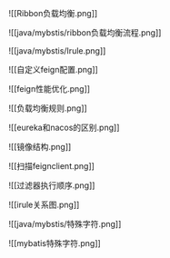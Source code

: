 ![[Ribbon负载均衡.png]]

![[java/mybstis/ribbon负载均衡流程.png]]

![[java/mybstis/Irule.png]]

![[自定义feign配置.png]]

![[feign性能优化.png]]

![[负载均衡规则.png]]

![[eureka和nacos的区别.png]]

![[镜像结构.png]]

![[扫描feignclient.png]]

![[过滤器执行顺序.png]]

![[irule关系图.png]]

![[java/mybstis/特殊字符.png]]

![[mybatis特殊字符.png]]